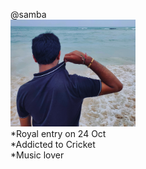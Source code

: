@samba<br>
<img src="ssr.jpg" width="200" /><br>
*Royal entry on 24 Oct <br>
*Addicted to Cricket <br>
*Music lover <br>


